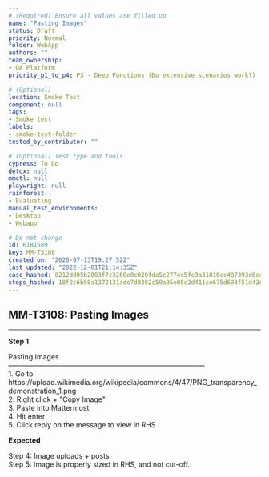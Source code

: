 ```yaml
---
# (Required) Ensure all values are filled up
name: "Pasting Images"
status: Draft
priority: Normal
folder: WebApp
authors: ""
team_ownership:
- QA Platform
priority_p1_to_p4: P3 - Deep Functions (Do extensive scenarios work?)

# (Optional)
location: Smoke Test
component: null
tags:
- Smoke test
labels:
- smoke-test-folder
tested_by_contributor: ""

# (Optional) Test type and tools
cypress: To Do
detox: null
mmctl: null
playwright: null
rainforest:
- Evaluating
manual_test_environments:
- Desktop
- Webapp

# Do not change
id: 6181589
key: MM-T3108
created_on: "2020-07-13T19:27:52Z"
last_updated: "2022-12-01T21:14:35Z"
case_hashed: 8212dd05b2883f7c3260e0c020fda5c2774c5fe3a31816ec487393d6cd10d1fd97922854ae90e7c2372f0293c7fd704f
steps_hashed: 18f2c6b98a1372131ade7d8392c59a95e05c2d411ce675d698f51d42ebe2492d259ab369d3725a26edcaef8e6ab39e8a
---
```


<!-- (Auto-generated) Based on frontmatter's "key" and "name" -->

## MM-T3108: Pasting Images

---

**Step 1**

Pasting Images\
————————————————————————————\
1\. Go to\
https\://upload.wikimedia.org/wikipedia/commons/4/47/PNG\_transparency\_demonstration\_1.png\
2\. Right click + "Copy Image"\
3\. Paste into Mattermost\
4\. Hit enter\
5\. Click reply on the message to view in RHS

**Expected**

Step 4: Image uploads + posts\
Step 5: Image is properly sized in RHS, and not cut-off.
